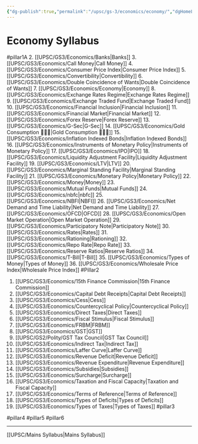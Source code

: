 ```yaml
---
{"dg-publish":true,"permalink":"/upsc/gs-3/economics/economy/","dgHomeLink":true,"dgPassFrontmatter":false}
---
```


# Economy Syllabus 


#pillar1A 
2. [[UPSC/GS3/Economics/Banks|Banks]]
3. [[UPSC/GS3/Economics/Call Money|Call Money]]
4. [[UPSC/GS3/Economics/Consumer Price Index|Consumer Price Index]]
5. [[UPSC/GS3/Economics/Convertibility|Convertibility]]
6. [[UPSC/GS3/Economics/Double Coincidence of Wants|Double Coincidence of Wants]]
7. [[UPSC/GS3/Economics/Economy|Economy]]
8. [[UPSC/GS3/Economics/Exchange Rates Regime|Exchange Rates Regime]]
9. [[UPSC/GS3/Economics/Exchange Traded Fund|Exchange Traded Fund]]
10. [[UPSC/GS3/Economics/Financial Inclusion|Financial Inclusion]]
11. [[UPSC/GS3/Economics/Financial Market|Financial Market]]
12. [[UPSC/GS3/Economics/Forex Reserve|Forex Reserve]]
13. [[UPSC/GS3/Economics/G-Sec|G-Sec]]
14. [[UPSC/GS3/Economics/Gold Consumption 🙋🏽‍♂️|Gold Consumption 🙋🏽‍♂️]]
15. [[UPSC/GS3/Economics/Inflation Indexed Bonds|Inflation Indexed Bonds]]
16. [[UPSC/GS3/Economics/Instruments of Monetary Policy|Instruments of Monetary Policy]]
17. [[UPSC/GS3/Economics/IPO|IPO]]
18. [[UPSC/GS3/Economics/Liquidity Adjustment Facility|Liquidity Adjustment Facility]]
19. [[UPSC/GS3/Economics/LTV|LTV]]
20. [[UPSC/GS3/Economics/Marginal Standing Facility|Marginal Standing Facility]]
21. [[UPSC/GS3/Economics/Monetary Policy|Monetary Policy]]
22. [[UPSC/GS3/Economics/Money|Money]]
23. [[UPSC/GS3/Economics/Mutual Funds|Mutual Funds]]
24. [[UPSC/GS3/Economics/nbfc|nbfc]]
25. [[UPSC/GS3/Economics/NBFI|NBFI]]
26. [[UPSC/GS3/Economics/Net Demand and Time Liability|Net Demand and Time Liability]]
27. [[UPSC/GS3/Economics/OFCD|OFCD]]
28. [[UPSC/GS3/Economics/Open Market Operation|Open Market Operation]]
29. [[UPSC/GS3/Economics/Participatory Note|Participatory Note]]
30. [[UPSC/GS3/Economics/Rates|Rates]]
31. [[UPSC/GS3/Economics/Rationing|Rationing]]
32. [[UPSC/GS3/Economics/Repo Rate|Repo Rate]]
33. [[UPSC/GS3/Economics/Reserve Ratios|Reserve Ratios]]
34. [[UPSC/GS3/Economics/T-Bill|T-Bill]]
35. [[UPSC/GS3/Economics/Types of Money|Types of Money]]
36. [[UPSC/GS3/Economics/Wholesale Price Index|Wholesale Price Index]]
#Pillar2 
1. [[UPSC/GS3/Economics/15th Finance Commission|15th Finance Commission]]
3. [[UPSC/GS3/Economics/Capital Debt Receipts|Capital Debt Receipts]]
4. [[UPSC/GS3/Economics/Cess|Cess]]
5. [[UPSC/GS3/Economics/Countercyclical Policy|Countercyclical Policy]]
6. [[UPSC/GS3/Economics/Direct Taxes|Direct Taxes]]
8. [[UPSC/GS3/Economics/Fiscal Stimulus|Fiscal Stimulus]]
9. [[UPSC/GS3/Economics/FRBM|FRBM]]
10. [[UPSC/GS3/Economics/GST|GST]]
11. [[UPSC/GS2/Polity/GST Tax Council|GST Tax Council]]
12. [[UPSC/GS3/Economics/Indirect Tax|Indirect Tax]]
13. [[UPSC/GS3/Economics/Laffer Curve|Laffer Curve]]
14. [[UPSC/GS3/Economics/Revenue Deficit|Revenue Deficit]]
15. [[UPSC/GS3/Economics/Revenue Expenditure|Revenue Expenditure]]
16. [[UPSC/GS3/Economics/Subsidies|Subsidies]]
17. [[UPSC/GS3/Economics/Surcharge|Surcharge]]
18. [[UPSC/GS3/Economics/Taxation and Fiscal Capacity|Taxation and Fiscal Capacity]]
19. [[UPSC/GS3/Economics/Terms of Reference|Terms of Reference]]
20. [[UPSC/GS3/Economics/Types of Deficits|Types of Deficits]]
21. [[UPSC/GS3/Economics/Types of Taxes|Types of Taxes]]
#pillar3 

#pillar4 
#pillar5 
#pillar6

---

[[UPSC/Mains Syllabus|Mains Syllabus]]
